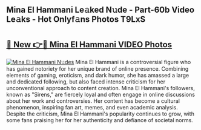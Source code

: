 ## Mina El Hammani Le𝚊ked N𝚞de - Part-60b Video Le𝚊ks - Hot Onlyf𝚊ns Photos T9LxS

# <h2><a href="http://ac26750.deff.icu/?id=Mina+El+Hammani">🔗 New 👉🔴 Mina El Hammani VIDEO Photos</a></h2>

[![Mina El Hammani N𝚞des](https://i.imgur.com/rIISA9y.gif)](http://ac26750.deff.icu/?id=Mina+El+Hammani)
Mina El Hammani is a controversial figure who has gained notoriety for her unique brand of online presence. Combining elements of gaming, eroticism, and dark humor, she has amassed a large and dedicated following, but also faced intense criticism for her unconventional approach to content creation. Mina El Hammani's followers, known as "Sirens," are fiercely loyal and often engage in online discussions about her work and controversies. Her content has become a cultural phenomenon, inspiring fan art, memes, and even academic analysis. Despite the criticism, Mina El Hammani's popularity continues to grow, with some fans praising her for her authenticity and defiance of societal norms.
